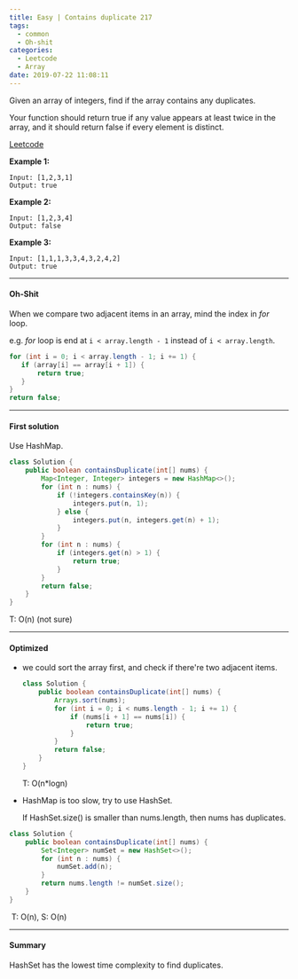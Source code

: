 ```yaml
---
title: Easy | Contains duplicate 217
tags:
  - common
  - Oh-shit
categories:
  - Leetcode
  - Array
date: 2019-07-22 11:08:11
---
```


Given an array of integers, find if the array contains any duplicates.

Your function should return true if any value appears at least twice in the array, and it should return false if every element is distinct.

[Leetcode](https://leetcode.com/problems/contains-duplicate/)

<!--more-->

**Example 1:**

```
Input: [1,2,3,1]
Output: true
```

**Example 2:**

```
Input: [1,2,3,4]
Output: false
```

**Example 3:**

```
Input: [1,1,1,3,3,4,3,2,4,2]
Output: true
```

---

#### Oh-Shit

When we compare two adjacent items in an array, mind the index in *for* loop.

e.g. *for* loop is end at `i < array.length - 1` instead of `i < array.length`.

 ```java
for (int i = 0; i < array.length - 1; i += 1) {
    if (array[i] == array[i + 1]) {
        return true;
    }
}
return false;
 ```

---

#### First solution 

Use HashMap.

```java 
class Solution {
    public boolean containsDuplicate(int[] nums) {
        Map<Integer, Integer> integers = new HashMap<>();
        for (int n : nums) {
            if (!integers.containsKey(n)) {
                integers.put(n, 1);
            } else {
                integers.put(n, integers.get(n) + 1);
            }
        }
        for (int n : nums) {
            if (integers.get(n) > 1) {
                return true;
            }
        }
        return false;
    }
}
```

T: O(n) (not sure)

---

#### Optimized 

* we could sort the array first, and check if there're two adjacent items.

  ```java
  class Solution {
      public boolean containsDuplicate(int[] nums) {
          Arrays.sort(nums);
          for (int i = 0; i < nums.length - 1; i += 1) {
              if (nums[i + 1] == nums[i]) {
                  return true;
              }
          }
          return false;
      }
  }
  ```

  T: O(n*logn) 

* HashMap is too slow, try to use HashSet.

  If HashSet.size() is smaller than nums.length, then nums has duplicates.

```java
class Solution {
    public boolean containsDuplicate(int[] nums) {
        Set<Integer> numSet = new HashSet<>();
        for (int n : nums) {
            numSet.add(n);
        }
        return nums.length != numSet.size();
    }
}
```

​      T: O(n), S: O(n)

---

#### Summary 

HashSet has the lowest time complexity to find duplicates.